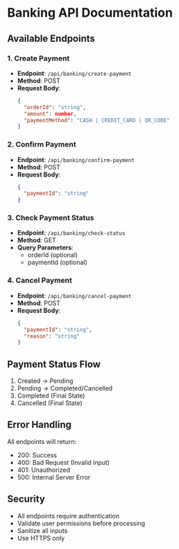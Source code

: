# Banking API Documentation

## Available Endpoints

### 1. Create Payment

- **Endpoint**: `/api/banking/create-payment`
- **Method**: POST
- **Request Body**:
  ```json
  {
    "orderId": "string",
    "amount": number,
    "paymentMethod": "CASH | CREDIT_CARD | QR_CODE"
  }
  ```

### 2. Confirm Payment

- **Endpoint**: `/api/banking/confirm-payment`
- **Method**: POST
- **Request Body**:
  ```json
  {
    "paymentId": "string"
  }
  ```

### 3. Check Payment Status

- **Endpoint**: `/api/banking/check-status`
- **Method**: GET
- **Query Parameters**:
  - orderId (optional)
  - paymentId (optional)

### 4. Cancel Payment

- **Endpoint**: `/api/banking/cancel-payment`
- **Method**: POST
- **Request Body**:
  ```json
  {
    "paymentId": "string",
    "reason": "string"
  }
  ```

## Payment Status Flow

1. Created -> Pending
2. Pending -> Completed/Cancelled
3. Completed (Final State)
4. Cancelled (Final State)

## Error Handling

All endpoints will return:

- 200: Success
- 400: Bad Request (Invalid input)
- 401: Unauthorized
- 500: Internal Server Error

## Security

- All endpoints require authentication
- Validate user permissions before processing
- Sanitize all inputs
- Use HTTPS only
